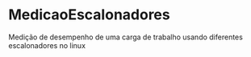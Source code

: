 # MedicaoEscalonadores
Medição de desempenho de uma carga de trabalho usando diferentes escalonadores no linux
